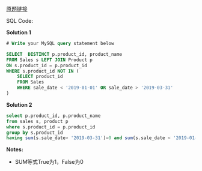 [原题链接](https://leetcode-cn.com/problems/sales-analysis-iii/)

SQL Code:

**Solution 1**

```sql
# Write your MySQL query statement below

SELECT  DISTINCT p.product_id, product_name
FROM Sales s LEFT JOIN Product p
ON s.product_id = p.product_id
WHERE s.product_id NOT IN (
    SELECT product_id
    FROM Sales
    WHERE sale_date < '2019-01-01' OR sale_date > '2019-03-31'
)
```

**Solution 2**

```sql
select p.product_id, p.product_name
from sales s, product p
where s.product_id = p.product_id
group by s.product_id
having sum(s.sale_date> '2019-03-31')=0 and sum(s.sale_date < '2019-01-01') = 0
```

**Notes:**
- SUM等式True为1，False为0

